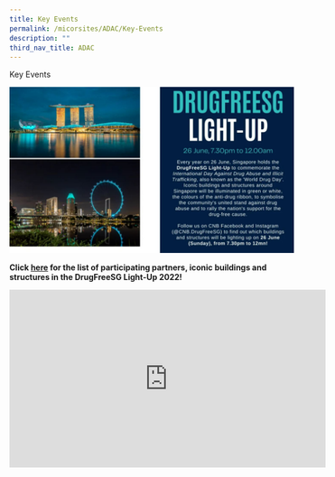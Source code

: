 ```yaml
---
title: Key Events
permalink: /micorsites/ADAC/Key-Events
description: ""
third_nav_title: ADAC
---
```

Key Events

![](/images/ADAC-Event1.jpg)

  
**Click [here](https://www.cnb.gov.sg/docs/default-source/pdfs/participating-partners-for-drugfreesg-light-up.pdf?sfvrsn=85876639_2) for the list of participating partners, iconic buildings and structures in the DrugFreeSG Light-Up 2022!**

<iframe width="560" height="315" src="https://www.youtube-nocookie.com/embed/mNPc0KOC1UI?start=4" title="YouTube video player" frameborder="0" allow="accelerometer; autoplay; clipboard-write; encrypted-media; gyroscope; picture-in-picture" allowfullscreen></iframe>